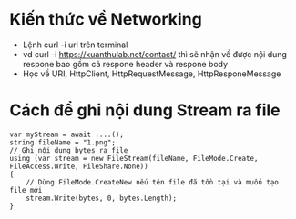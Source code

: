 # Kiến thức về Networking
- Lệnh curl -i url trên terminal
- vd curl -i https://xuanthulab.net/contact/ thì sẽ nhận về được nội dung respone bao gồm cả respone header và respone body 
- Học về URI, HttpClient, HttpRequestMessage, HttpResponeMessage

# Cách để ghi nội dung Stream ra file
```
var myStream = await ....();
string fileName = "1.png";
// Ghi nội dung bytes ra file
using (var stream = new FileStream(fileName, FileMode.Create, FileAccess.Write, FileShare.None))
{
    // Dùng FileMode.CreateNew nếu tên file đã tồn tại và muốn tạo file mới
    stream.Write(bytes, 0, bytes.Length);
}
```